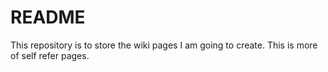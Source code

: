 # README

This repository is to store the wiki pages I am going to create. This is more of self refer pages.
